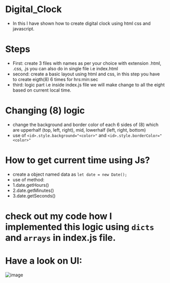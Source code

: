 # Digital_Clock
- In this I have shown how to create digital clock using html css and javascript.
# Steps
- First: create 3 files with names as per your choice with extension .html, .css, .js you can also do in single file i.e index.html
- second: create a basic layout using html and css, in this step you have to create eigth(8) 6 times for hrs:min:sec
- third: logic part i.e inside index.js file we will make change to all the eight based on current local time.
# Changing (8) logic
- change the background and border color of each 6 sides of (8) which are upperhalf (top, left, right), mid, lowerhalf (left, right, bottom)
- use of `<id>.style.background="<color>"` and `<id>.style.borderColor="<color>"`
# How to get current time using Js?
- create a object named data as `let date = new Date();`
- use of method: 
- 1.date.getHours()
- 2.date.getMinutes()
- 3.date.getSeconds()
# check out my code how I implemented this logic using `dicts` and `arrays` in index.js file.
# Have a look on UI:
![image](https://user-images.githubusercontent.com/77043443/232218225-c7f67284-3330-4de9-a8ee-2c0af31e8b28.png)
